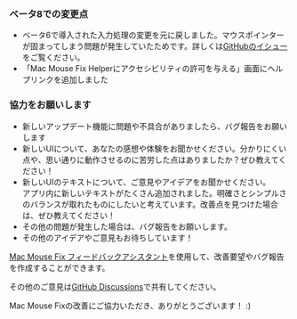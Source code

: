 ### ベータ8での変更点

- ベータ6で導入された入力処理の変更を元に戻しました。マウスポインターが固まってしまう問題が発生していたためです。詳しくは[GitHubのイシュー](https://github.com/noah-nuebling/mac-mouse-fix/issues/93)をご覧ください。
- 「Mac Mouse Fix Helperにアクセシビリティの許可を与える」画面にヘルプリンクを追加しました

### 協力をお願いします

- 新しいアップデート機能に問題や不具合がありましたら、バグ報告をお願いします
- 新しいUIについて、あなたの感想や体験をお聞かせください。分かりにくい点や、思い通りに動作させるのに苦労した点はありましたか？ぜひ教えてください！
- 新しいUIのテキストについて、ご意見やアイデアをお聞かせください。\
   アプリ内に新しいテキストがたくさん追加されました。明確さとシンプルさのバランスが取れたものにしたいと考えています。改善点を見つけた場合は、ぜひ教えてください！
- その他の問題が発生した場合は、バグ報告をお願いします。
- その他のアイデアやご意見もお待ちしています！

[Mac Mouse Fix フィードバックアシスタント](https://github.com/noah-nuebling/mac-mouse-fix/issues/new/choose)を使用して、改善要望やバグ報告を作成することができます。

その他のご意見は[GitHub Discussions](https://github.com/noah-nuebling/mac-mouse-fix/discussions/82)で共有してください。

Mac Mouse Fixの改善にご協力いただき、ありがとうございます！ :)
